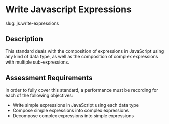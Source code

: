 
# Write Javascript Expressions

slug: js.write-expressions

## Description
This standard deals with the composition of expressions in JavaScript using any kind of data type, as well as the composition of complex expressions with multiple sub-expressions.

## Assessment Requirements
In order to fully cover this standard, a performance must be recording for each of the following objectives:

- Write simple expressions in JavaScript using each data type
- Compose simple expressions into complex expressions
- Decompose complex expressions into simple expressions
